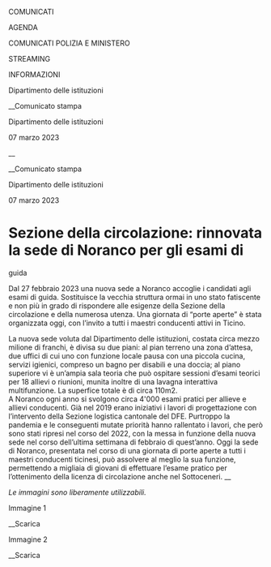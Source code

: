 COMUNICATI

AGENDA

COMUNICATI POLIZIA E MINISTERO

STREAMING

INFORMAZIONI

Dipartimento delle istituzioni  

__Comunicato stampa

Dipartimento delle istituzioni  

07 marzo 2023

__

__Comunicato stampa

Dipartimento delle istituzioni  

07 marzo 2023

# Sezione della circolazione: rinnovata la sede di Noranco per gli esami di
guida

Dal 27 febbraio 2023 una nuova sede a Noranco accoglie i candidati agli esami
di guida. Sostituisce la vecchia struttura ormai in uno stato fatiscente e non
più in grado di rispondere alle esigenze della Sezione della circolazione e
della numerosa utenza. Una giornata di “porte aperte” è stata organizzata
oggi, con l’invito a tutti i maestri conducenti attivi in Ticino.

  

La nuova sede voluta dal Dipartimento delle istituzioni, costata circa mezzo
milione di franchi, è divisa su due piani: al pian terreno una zona d’attesa,
due uffici di cui uno con funzione locale pausa con una piccola cucina,
servizi igienici, compreso un bagno per disabili e una doccia; al piano
superiore vi è un’ampia sala teoria che può ospitare sessioni d’esami teorici
per 18 allievi o riunioni, munita inoltre di una lavagna interattiva
multifunzione. La superfice totale è di circa 110m2.  
A Noranco ogni anno si svolgono circa 4'000 esami pratici per allieve e
allievi conducenti. Già nel 2019 erano iniziativi i lavori di progettazione
con l’intervento della Sezione logistica cantonale del DFE. Purtroppo la
pandemia e le conseguenti mutate priorità hanno rallentato i lavori, che però
sono stati ripresi nel corso del 2022, con la messa in funzione della nuova
sede nel corso dell’ultima settimana di febbraio di quest’anno. Oggi la sede
di Noranco, presentata nel corso di una giornata di porte aperte a tutti i
maestri conducenti ticinesi, può assolvere al meglio la sua funzione,
permettendo a migliaia di giovani di effettuare l’esame pratico per
l’ottenimento della licenza di circolazione anche nel Sottoceneri. __

_Le immagini sono liberamente utilizzabili._

Immagine 1

__Scarica

Immagine 2

__Scarica

